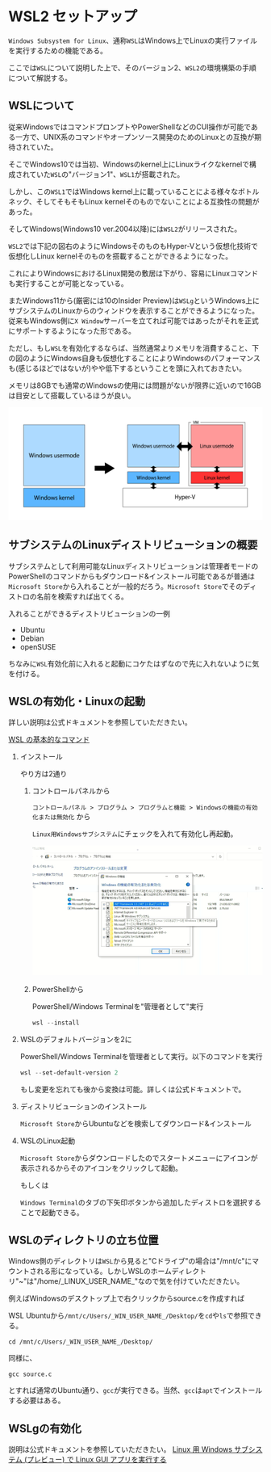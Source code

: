 <!--

This document is written in Markdown.
You can preview on such as VisualStudio Code.
If you want to know more, search with "vscode markdown" or refer to official document https://code.visualstudio.com/Docs/languages/markdown .

-->

# WSL2 セットアップ

`Windows Subsystem for Linux`、通称`WSL`はWindows上でLinuxの実行ファイルを実行するための機能である。

ここでは`WSL`について説明した上で、そのバージョン2、`WSL2`の環境構築の手順について解説する。

## WSLについて

従来WindowsではコマンドプロンプトやPowerShellなどのCUI操作が可能である一方で、UNIX系のコマンドやオープンソース開発のためのLinuxとの互換が期待されていた。

そこでWindows10では当初、Windowsのkernel上にLinuxライクなkernelで構成されていた`WSL`の"バージョン1"、`WSL1`が搭載された。

しかし、この`WSL1`ではWindows kernel上に載っていることによる様々なボトルネック、そしてそもそもLinux kernelそのものでないことによる互換性の問題があった。

そしてWindows(Windows10 ver.2004以降)には`WSL2`がリリースされた。

`WSL2`では下記の図右のようにWindowsそのものもHyper-Vという仮想化技術で仮想化しLinux kernelそのものを搭載することができるようになった。

これによりWindowsにおけるLinux開発の敷居は下がり、容易にLinuxコマンドも実行することが可能となっている。

またWindows11から(厳密には10のInsider Preview)は`WSLg`というWindows上にサブシステムのLinuxからのウィンドウを表示することができるようになった。従来もWindows側に`X Window`サーバーを立てれば可能ではあったがそれを正式にサポートするようになった形である。

ただし、もし`WSL`を有効化するならば、当然通常よりメモリを消費すること、下の図のようにWindows自身も仮想化することによりWindowsのパフォーマンスも(感じるほどではないが)やや低下するということを頭に入れておきたい。

メモリは8GBでも通常のWindowsの使用には問題がないが限界に近いので16GBは目安として搭載しているほうが良い。

![](./docs/image/wsl.png)


## サブシステムのLinuxディストリビューションの概要

サブシステムとして利用可能なLinuxディストリビューションは管理者モードのPowerShellのコマンドからもダウンロード&インストール可能であるが普通は`Microsoft Store`から入れることが一般的だろう。`Microsoft Store`でそのディストロの名前を検索すれば出てくる。

入れることができるディストリビューションの一例
- Ubuntu
- Debian
- openSUSE

ちなみに`WSL`有効化前に入れると起動にコケたはずなので先に入れないように気を付ける。

## WSLの有効化・Linuxの起動

詳しい説明は公式ドキュメントを参照していただきたい。

[WSL の基本的なコマンド](https://docs.microsoft.com/ja-jp/windows/wsl/basic-commands)


1. インストール

	やり方は2通り

	1. コントロールパネルから

		`コントロールパネル > プログラム > プログラムと機能 > Windowsの機能の有効化または無効化` から

		`Linux用Windowsサブシステム`にチェックを入れて有効化し再起動。

		![](./docs/image/WSLEnabling.png)

	2. PowerShellから

		PowerShell/Windows Terminalを"管理者として"実行

		```PowerShell
		wsl --install
		```

2. WSLのデフォルトバージョンを2に

	PowerShell/Windows Terminalを管理者として実行。以下のコマンドを実行

	```PowerShell
	wsl --set-default-version 2
	```

	もし変更を忘れても後から変換は可能。詳しくは公式ドキュメントで。

3. ディストリビューションのインストール

	`Microsoft Store`からUbuntuなどを検索してダウンロード&インストール

4. WSLのLinux起動

	`Microsoft Store`からダウンロードしたのでスタートメニューにアイコンが表示されるからそのアイコンをクリックして起動。

	もしくは

	`Windows Terminal`のタブの下矢印ボタンから追加したディストロを選択することで起動できる。

## WSLのディレクトリの立ち位置

Windows側のディレクトリは`WSL`から見ると"Cドライブ"の場合は"/mnt/c"にマウントされる形になっている。しかしWSLのホームディレクトリ"~"は"/home/\_LINUX\_USER\_NAME\_"なので気を付けていただきたい。

例えばWindowsのデスクトップ上で右クリックからsource.cを作成すれば

WSL Ubuntuから`/mnt/c/Users/_WIN_USER_NAME_/Desktop/`を`cd`や`ls`で参照できる。
```
cd /mnt/c/Users/_WIN_USER_NAME_/Desktop/
```

同様に、

```
gcc source.c
```
とすれば通常のUbuntu通り、`gcc`が実行できる。当然、`gcc`は`apt`でインストールする必要はある。

## WSLgの有効化

説明は公式ドキュメントを参照していただきたい。
[Linux 用 Windows サブシステム (プレビュー) で Linux GUI アプリを実行する](https://docs.microsoft.com/ja-jp/windows/wsl/tutorials/gui-apps)


<!-- Written by Croyfet in 2022-->
